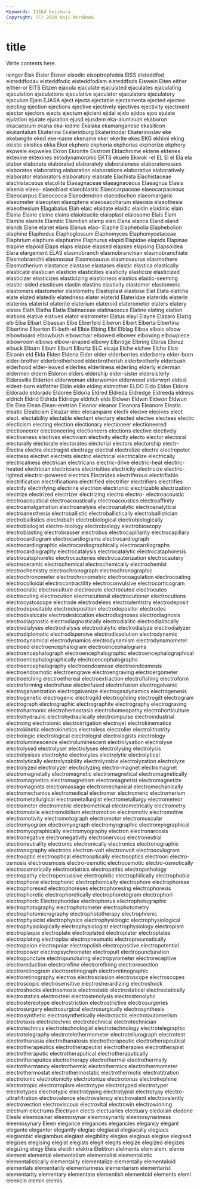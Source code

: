```yaml
---
Keywords: 11164 kojimura
Copyright: (C) 2024 Koji Murakami
---
```


# title

Write contents here.



isinger Eisk Eisler Eisner eisodic eisoptrophobia EISS eisteddfod eisteddfodau
eisteddfodic eisteddfodism eisteddfods Eiswein Eiten either either-or EITS Eitzen ejacula
ejaculate ejaculated ejaculates ejaculating ejaculation ejaculations ejaculative ejaculator ejaculators ejaculatory
ejaculum Ejam EJASA eject ejecta ejectable ejectamenta ejected ejectee ejecting
ejection ejections ejective ejectively ejectives ejectivity ejectment ejector ejectors ejects
ejectum ejicient ejidal ejido ejidos ejoo ejulate ejulation ejurate ejuration
ejusd ejusdem eka-aluminum ekaboron ekacaesium ekaha eka-iodine Ekalaka ekamanganese ekasilicon
ekatantalum Ekaterina Ekaterinburg Ekaterinodar Ekaterinoslav eke ekebergite eked eke-name ekename
eker ekerite ekes EKG ekhimi eking ekistic ekistics ekka Ekoi
ekphore ekphoria ekphorias ekphorize ekphory ekpwele ekpweles Ekron Ekronite Ekstrom
Ektachrome ektene ektenes ektexine ektexines ektodynamorphic EKTS ekuele Ekwok -el
EL El el Ela ela elabor elaborate elaborated elaborately elaborateness
elaboratenesses elaborates elaborating elaboration elaborations elaborative elaboratively elaborator elaborators elaboratory
elabrate Elachista Elachistaceae elachistaceous elacolite Elaeagnaceae elaeagnaceous Elaeagnus Elaeis elaenia
elaeo- elaeoblast elaeoblastic Elaeocarpaceae elaeocarpaceous Elaeocarpus Elaeococca Elaeodendron elaeodochon elaeomargaric
elaeometer elaeopten elaeoptene elaeosaccharum elaeosia elaeothesia elaeothesium Elagabalus Elah elaic
elaidate elaidic elaidin elaidinic elain Elaina Elaine elaine elains elaioleucite
elaioplast elaiosome Elais Elam Elamite elamite Elamitic Elamitish elamp elan
Elana elance Eland eland elands Elane elanet elans Elanus elao-
Elaphe Elaphebolia Elaphebolion elaphine Elaphodus Elaphoglossum Elaphomyces Elaphomycetaceae Elaphrium elaphure
elaphurine Elaphurus elapid Elapidae elapids Elapinae elapine elapoid Elaps elaps
elapse elapsed elapses elapsing Elapsoidea Elara elargement ELAS elasmobranch elasmobranchian
elasmobranchiate Elasmobranchii elasmosaur Elasmosaurus elasmosaurus elasmothere Elasmotherium elastance elastase elastases
elastic elastica elastically elasticate elastician elasticin elasticities elasticity elasticize elasticized
elasticizer elasticizes elasticizing elasticness elastics elastic-seeming elastic-sided elasticum elastin elastins
elastivity elastomer elastomeric elastomers elastometer elastometry Elastoplast elastose Elat Elata
elatcha elate elated elatedly elatedness elater elaterid Elateridae elaterids elaterin
elaterins elaterist elaterite elaterium elateroid elaterometer elaters elatery elates Elath
Elatha Elatia Elatinaceae elatinaceous Elatine elating elation elations elative elatives
elator elatrometer Elatus elayl Elayne Elazaro Elazig elb Elba Elbart
Elbassan Elbe Elberfeld Elberon Elbert Elberta Elbertina Elbertine Elberton El-beth-el
Elbie Elbing Elbl Elblag Elboa elboic elbow elbowboard elbowbush elbowchair
elbowed elbower elbowing elbowpiece elbowroom elbows elbow-shaped elbowy Elbridge Elbring
Elbrus Elbruz elbuck Elburn Elburr Elburt Elburtz ELC elcaja Elche
elchee Elcho Elco Elconin eld Elda Elden Eldena Elder elder
elderberries elderberry elder-born elder-brother elderbrotherhood elderbrotherish elderbrotherly elderbush elderhood elder-leaved
elderlies elderliness elderling elderly elderman eldermen eldern Elderon elders eldership
elder-sister eldersisterly Eldersville Elderton elderwoman elderwomen elderwood elderwort eldest eldest-born
eldfather Eldin eldin elding eldmother ELDO Eldo Eldon Eldora Eldorado
eldorado Eldoree Eldoria Eldred Eldreda Eldredge Eldreeda eldress eldrich Eldrid
Eldrida Eldridge eldritch elds Eldwen Eldwin Eldwon Eldwun Ele Elea
Elean Elean-eretrian Eleanor eleanor Eleanora Eleanore Eleatic eleatic Eleaticism Eleazar
elec elecampane elechi elecive elecives elect elect. electability electable electant
electary elected electee electees electic electicism electing election electionary electioneer
electioneered electioneerer electioneering electioneers elections elective electively electiveness electives electivism
electivity electly electo elector electoral electorally electorate electorates electorial electors
electorship electr- Electra electra electragist electragy electral electralize electre electrepeter
electress electret electrets electric electrical electricalize electrically electricalness electrican electricans
electric-drive electric-heat electric-heated electrician electricians electricities electricity electricize electric-lighted electric-powered
electrics Electrides electriferous electrifiable electrification electrifications electrified electrifier electrifiers electrifies
electrify electrifying electrine electrion electrionic electrizable electrization electrize electrized electrizer
electrizing electro electro- electroacoustic electroacoustical electroacoustically electroacoustics electroaffinity electroamalgamation electroanalysis
electroanalytic electroanalytical electroanesthesia electroballistic electroballistically electroballistician electroballistics electrobath electrobiological electrobiologically
electrobiologist electro-biology electrobiology electrobioscopy electroblasting electrobrasser electrobus electrocapillarity electrocapillary electrocardiogram
electrocardiograms electrocardiograph electrocardiographic electrocardiographically electrocardiographs electrocardiography electrocatalysis electrocatalytic electrocataphoresis electrocataphoretic
electrocauteries electrocauterization electrocautery electroceramic electrochemical electrochemically electrochemist electrochemistry electrochronograph electrochronographic
electrochronometer electrochronometric electrocoagulation electrocoating electrocolloidal electrocontractility electroconvulsive electrocorticogram electrocratic electroculture
electrocute electrocuted electrocutes electrocuting electrocution electrocutional electrocutioner electrocutions electrocystoscope electrode
electrodeless electrodentistry electrodeposit electrodepositable electrodeposition electrodepositor electrodes electrodesiccate electrodesiccation electrodiagnoses
electrodiagnosis electrodiagnostic electrodiagnostically electrodialitic electrodialitically electrodialyses electrodialysis electrodialytic electrodialyze electrodialyzer
electrodiplomatic electrodispersive electrodissolution electrodynamic electrodynamical electrodynamics electrodynamism electrodynamometer electroed electroencephalogram
electroencephalograms electroencephalograph electroencephalographic electroencephalographical electroencephalographically electroencephalographs electroencephalography electroendosmose electroendosmosis electroendosmotic
electroengrave electroengraving electroergometer electroetching electroethereal electroextraction electrofishing electroform electroforming electrofuse
electrofused electrofusion electrogalvanic electrogalvanization electrogalvanize electrogasdynamics electrogenesis electrogenetic electrogenic electrogild
electrogilding electrogilt electrogram electrograph electrographic electrographite electrography electrograving electroharmonic electrohemostasis
electrohomeopathy electrohorticulture electrohydraulic electrohydraulically electroimpulse electroindustrial electroing electroionic electroirrigation electrojet
electrokinematics electrokinetic electrokinetics electroless electrolier electrolithotrity electrologic electrological electrologist electrologists
electrology electroluminescence electroluminescent electrolysation electrolyse electrolysed electrolyser electrolyses electrolysing electrolysis
electrolysises electrolyte electrolytes electrolytic electrolytical electrolytically electrolyzability electrolyzable electrolyzation electrolyze
electrolyzed electrolyzer electrolyzing electro-magnet electromagnet electromagnetally electromagnetic electromagnetical electromagnetically electromagnetics
electromagnetism electromagnetist electromagnetize electromagnets electromassage electromechanical electromechanically electromechanics electromedical electromer
electromeric electromerism electrometallurgical electrometallurgist electrometallurgy electrometeor electrometer electrometric electrometrical electrometrically
electrometry electromobile electromobilism electromotion electromotiv electromotive electromotivity electromotograph electromotor electromuscular
electromyogram electromyograph electromyographic electromyographical electromyographically electromyography electron electronarcosis electronegative electronegativity
electronervous electroneutral electroneutrality electronic electronically electronics electronographic electronography electrons electron-volt
electronvolt electrooculogram electrooptic electrooptical electrooptically electrooptics electroori electro-osmosis electroosmosis electro-osmotic
electroosmotic electro-osmotically electroosmotically electrootiatrics electropathic electropathology electropathy electropercussive electrophilic electrophilically
electrophobia electrophone electrophonic electrophonically electrophore electrophorese electrophoresed electrophoreses electrophoresing electrophoresis
electrophoretic electrophoretically electrophoretogram electrophori electrophoric Electrophoridae electrophorus electrophotographic electrophotography electrophotometer
electrophotometry electrophotomicrography electrophototherapy electrophrenic electrophysicist electrophysics electrophysiologic electrophysiological electrophysiologically electrophysiologist
electrophysiology electropism electroplaque electroplate electroplated electroplater electroplates electroplating electroplax electropneumatic
electropneumatically electropoion electropolar electropolish electropositive electropotential electropower electropsychrometer electropult electropuncturation
electropuncture electropuncturing electropyrometer electroreceptive electroreduction electrorefine electrorefining electroresection electroretinogram electroretinograph
electroretinographic electroretinography electros electroscission electroscope electroscopes electroscopic electrosensitive electrosherardizing electroshock
electroshocks electrosmosis electrostatic electrostatical electrostatically electrostatics electrosteel electrostenolysis electrostenolytic electrostereotype
electrostriction electrostrictive electrosurgeries electrosurgery electrosurgical electrosurgically electrosynthesis electrosynthetic electrosynthetically electrotactic
electrotautomerism electrotaxis electrotechnic electrotechnical electrotechnician electrotechnics electrotechnologist electrotechnology electrotelegraphic electrotelegraphy
electrotelethermometer electrotellurograph electrotest electrothanasia electrothanatosis electrotherapeutic electrotherapeutical electrotherapeutics electrotherapeutist electrotherapies
electrotherapist electrotheraputic electrotheraputical electrotheraputically electrotheraputics electrotherapy electrothermal electrothermally electrothermancy electrothermic
electrothermics electrothermometer electrothermostat electrothermostatic electrothermotic electrotitration electrotonic electrotonicity electrotonize electrotonus
electrotrephine electrotropic electrotropism electrotype electrotyped electrotyper electrotypes electrotypic electrotyping electrotypist
electrotypy electro-ultrafiltration electrovalence electrovalency electrovalent electrovalently electrovection electroviscous electrovital electrowin
electrowinning electrum electrums Electryon elects electuaries electuary eledoisin eledone Eleele
eleemosinar eleemosynar eleemosynarily eleemosynariness eleemosynary Eleen elegance elegances elegancies elegancy
elegant elegante eleganter elegantly elegiac elegiacal elegiacally elegiacs elegiambic elegiambus
elegiast elegibility elegies elegious elegise elegised elegises elegising elegist elegists
elegit elegits elegize elegized elegizes elegizing elegy Eleia eleidin elektra
Elektron elelments elem elem. eleme element elemental elementalism elementalist elementalistic
elementalistically elementality elementalize elementally elementaloid elementals elementarily elementariness elementarism elementarist
elementarity elementary elementate elementish elementoid elements elemi elemicin elemin elemis
